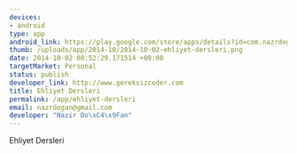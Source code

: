 ```yaml
--- 
devices: 
- android
type: app
android_link: https://play.google.com/store/apps/details?id=com.nazrdogan.ehliyet
thumb: /uploads/app/2014-10/2014-10-02-ehliyet-dersleri.png
date: 2014-10-02 08:52:29.171514 +00:00
targetMarket: Personal
status: publish
developer_link: http://www.gereksizcoder.com
title: Ehliyet Dersleri
permalink: /app/ehliyet-dersleri
email: nazrdogan@gmail.com
developer: "Nazir Do\xC4\x9Fan"
---
```


Ehliyet Dersleri
